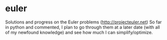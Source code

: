 euler
=====

Solutions and progress on the Euler problems (http://projecteuler.net)
So far in python and commented, I plan to go through them at a later date (with all of my newfound knowledge) and see how much I can simplify/optimize.
